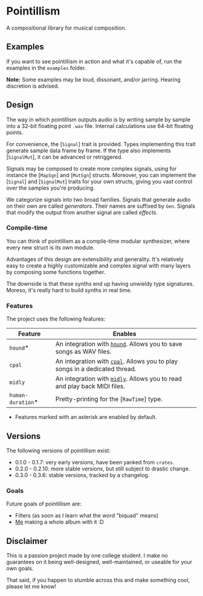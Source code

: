 # Pointillism

A compositional library for musical composition.

## Examples

If you want to see pointillism in action and what it's capable of, run the examples in the
`examples` folder.

**Note:** Some examples may be loud, dissonant, and/or jarring. Hearing discretion is advised.

## Design

The way in which pointillism outputs audio is by writing sample by sample into a 32-bit floating
point `.wav` file. Internal calculations use 64-bit floating points.

For convenience, the [`Signal`] trait is provided. Types implementing this trait generate sample
data frame by frame. If the type also implements [`SignalMut`], it can be advanced or retriggered.

Signals may be composed to create more complex signals, using for instance the [`MapSgn`] and
[`MutSgn`] structs. Moreover, you can implement the [`Signal`] and [`SignalMut`] traits for your own
structs, giving you vast control over the samples you're producing.

We categorize signals into two broad families. Signals that generate audio on their own are called
*generators*. Their names are suffixed by `Gen`. Signals that modify the output from another signal
are called *effects*.

### Compile-time

You can think of pointillism as a compile-time modular synthesizer, where every new struct is its
own module.

Advantages of this design are extensibility and generality. It's relatively easy to create a highly
customizable and complex signal with many layers by composing some functions together.

The downside is that these synths end up having unwieldy type signatures. Moreso, it's really hard
to build synths in real time.

### Features

The project uses the following features:

| Feature | Enables |
|-|-|
| `hound`* | An integration with [`hound`](https://docs.rs/hound/latest/hound/). Allows you to save songs as WAV files. |
| `cpal` | An integration with [`cpal`](https://docs.rs/cpal/latest/cpal/). Allows you to play songs in a dedicated thread. |
| `midly` | An integration with [`midly`](https://docs.rs/midly/latest/midly/). Allows you to read and play back MIDI files. |
| `human-duration`* | Pretty-printing for the [`RawTime`] type. |

* Features marked with an asterisk are enabled by default.

## Versions

The following versions of pointillism exist:

- 0.1.0 - 0.1.7: very early versions, have been yanked from `crates`.
- 0.2.0 - 0.2.10: more stable versions, but still subject to drastic change.
- 0.3.0 - 0.3.6: stable versions, tracked by a changelog.

### Goals

Future goals of pointillism are:

- Filters (as soon as I learn what the word "biquad" means)
- [Me](https://viiii.bandcamp.com) making a whole album with it :D

## Disclaimer

This is a passion project made by one college student. I make no guarantees on it being
well-designed, well-maintained, or useable for your own goals.

That said, if you happen to stumble across this and make something cool, please let me know!
